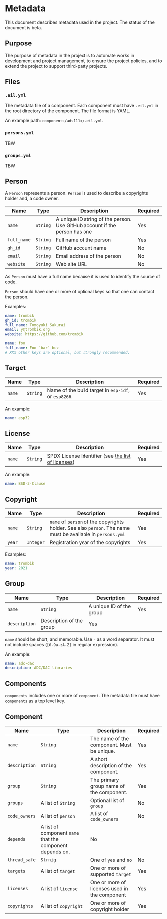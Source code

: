 # Metadata

This document describes metadata used in the project. The status of the
document is beta.

## Purpose

The purpose of metadata in the project is to automate works in development and
project management, to ensure the project policies, and to extend the project
to support third-party projects.

## Files

### `.eil.yml`

The metadata file of a component.  Each component must have `.eil.yml` in the
root directory of the component. The file format is YAML.

An example path: `components/ads111x/.eil.yml`.

### `persons.yml`

TBW

### `groups.yml`

TBW

## Person

A `Person` represents a person. `Person` is used to describe a copyrights
holder and, a code owner.

| Name | Type | Description | Required |
|------|------|-------------|----------|
| `name` | `String` | A unique ID string of the person. Use GitHub account if the person has one | Yes |
| `full_name` | `String` | Full name of the person | Yes |
| `gh_id` | `String` | GitHub account name | No |
| `email` | `String` | Email address of the person | No |
| `website` | `String` | Web site URL | No |

As `Person` must have a full name because it is used to identify the source of
code.

`Person` should have one or more of optional keys so that one can contact the
person.

Examples:

```yaml
name: trombik
gh_id: trombik
full_name: Tomoyuki Sakurai
email: y@trombik.org
website: https://github.com/trombik
```

```yaml
name: foo
full_name: Foo `bar` buz
# XXX other keys are optional, but strongly recommended.
```

## Target

| Name | Type | Description | Required |
|------|------|-------------|----------|
| `name` | `String` | Name of the build target in `esp-idf`, or `esp8266`. | Yes |

An example:

```yaml
name: esp32
```

## License

| Name | Type | Description | Required |
|------|------|-------------|----------|
| `name` | `String` | SPDX License Identifier (see [the list of licenses](https://spdx.org/licenses/)) | Yes |

An example:

```yaml
name: BSD-3-Clause
```

## Copyright

| Name | Type | Description | Required |
|------|------|-------------|----------|
| `name` | `String` | `name` of `person` of the copyrights holder. See also `person`. The name must be available in `persons.yml` | Yes |
| `year` | `Integer` | Registration year of the copyrights | Yes |

Examples:

```yaml
name: trombik
year: 2021
```

## Group

| Name | Type | Description | Required |
|------|------|-------------|----------|
| `name` | `String` | A unique ID of the group | Yes |
| `description` | Description of the group | Yes |

`name` should be short, and memorable. Use `-` as a word separator. It must
not include spaces (`[0-9a-zA-Z]` in regular expression).

An example:

```yaml
name: adc-dac
description: ADC/DAC libraries
```

## Components

`components` includes one or more of `component`. The metadata file must have
`components` as a top level key.

## Component

| Name | Type | Description | Required |
|------|------|-------------|----------|
| `name` | `String` | The name of the component. Must be unique. | Yes |
| `description` | `String` | A short description of the component. | Yes |
| `group` | `String` | The primary group name of the component. | Yes |
| `groups` | A list of `String` | Optional list of `group` | No |
| `code_owners` | A list of `person` | A list of `code_owners` | No |
| `depends` | A list of component `name` that the component depends on. | No |
| `thread_safe` | `Strnig` | One of `yes` and `no` | No |
| `targets` | A list of `target` | One or more of supported `target` | Yes |
| `licenses` | A list of `license` | One or more of licenses used in the component | Yes |
| `copyrights` | A list of `copyright` | One or more of copyright holder | Yes |
